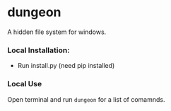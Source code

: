 # dungeon

A hidden file system for windows.

### Local Installation:

- Run install.py (need pip installed)

### Local Use

Open terminal and run `dungeon` for a list of comamnds.
